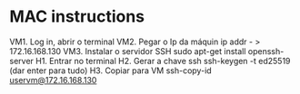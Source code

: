 # MAC instructions
VM1. Log in, abrir o terminal
VM2. Pegar o Ip da máquin 
    ip addr - > 172.16.168.130
VM3. Instalar o servidor SSH
    sudo apt-get install openssh-server
H1. Entrar no terminal
H2. Gerar a chave ssh
    ssh-keygen -t ed25519
    (dar enter para tudo)
H3. Copiar para VM
    ssh-copy-id uservm@172.16.168.130